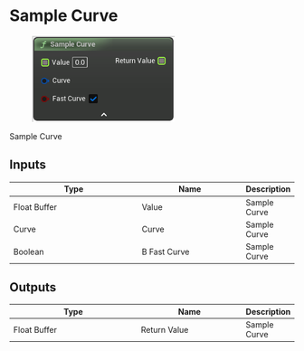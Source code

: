 # Sample Curve

<div align="left" data-full-width="false">

<figure><img src="Sample_Curve.png" alt=""><figcaption></figcaption></figure>

</div>

Sample Curve

## Inputs

<table>
<thead><tr><th width="250">Type</th><th width="200">Name</th><th>Description</th></tr></thead>
<tbody>
<tr><td>Float Buffer</td><td>Value</td><td>Sample Curve</td></tr>
<tr><td>Curve</td><td>Curve</td><td>Sample Curve</td></tr>
<tr><td>Boolean</td><td>B Fast Curve</td><td>Sample Curve</td></tr>
</tbody>
</table>

## Outputs

<table>
<thead><tr><th width="250">Type</th><th width="200">Name</th><th>Description</th></tr></thead>
<tbody>
<tr><td>Float Buffer</td><td>Return Value</td><td>Sample Curve</td></tr>
</tbody>
</table>